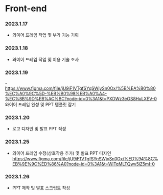 
# Front-end


### 2023.1.17
- 와이어 프레임 작업 및 부가 기능 기획

### 2023.1.18
- 와이어 프레임 작업 및 이용 기술 조사

### 2023.1.19
-https://www.figma.com/file/jU9iF1VTgfSYqSWjvSn0Ox/%5B%EA%B0%80%EC%A0%9C%5D-%EB%B0%98%EB%A0%A4-%EC%8B%9D%EB%AC%BC?node-id=0%3A1&t=PXDWz3eOS8HuLXEV-0
와이어 프레임 완성 및 PPT 템플릿 잡기

### 2023.1.20
- 로고 디자인 및 발표 PPT 작성

### 2023.1.25
- 와이어 프레임 수정(상호작용 추가) 및 발표 PPT 디자인
https://www.figma.com/file/jU9iF1VTgfSYqSWjvSn0Ox/%ED%94%8C%EB%9E%9C%ED%86%A0?node-id=0%3A1&t=WITqMLTQwv5iZ5mI-0

### 2023.1.26
- PPT 제작 및 발표 스크립트 작성